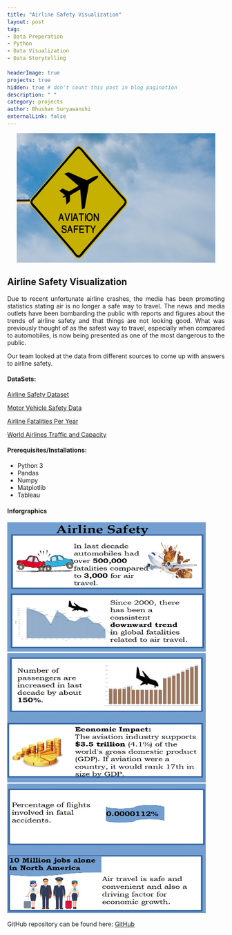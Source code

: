 ```yaml
---
title: "Airline Safety Visualization"
layout: post
tag: 
- Data Preperation 
- Python
- Data Visualization
- Data Storytelling

headerImage: true
projects: true
hidden: true # don't count this post in blog pagination
description: " "
category: projects
author: Bhushan Suryawanshi 
externalLink: false
---
```


<p align="center">
  <img width="460" height="300" src="/assets/images/aviation_safety.jpg">
</p>


## Airline Safety Visualization 
<p align='justify'>Due to recent unfortunate airline crashes, the media has been promoting statistics stating air is no longer a safe way to travel. 
The news and media outlets have been bombarding the public with reports and figures about the trends of airline safety and that things are not looking good. What was previously thought of as the safest way to travel, especially when compared to automobiles, is now being presented as one of the most dangerous to the public. 

Our team looked at the data from different sources to come up with answers to airline safety. 

</p>  

#### DataSets:

[Airline Safety Dataset](https://github.com/fivethirtyeight/data/tree/master/airline-safety) 

[Motor Vehicle Safety Data](https://www.bts.gov/content/motor-vehicle-safety-data)

[Airline Fatalities Per Year](http://www.baaa-acro.com/statistics/death-rate-per-year?page=1)
 
[World Airlines Traffic and Capacity](https://www.airlines.org/dataset/world-airlines-traffic-and-capacity/#)

#### Prerequisites/Installations:
- Python 3
- Pandas
- Numpy
- Matplotlib
- Tableau


#### Inforgraphics 


<img width="460" height="300" src="/assets/images/AirlineSafety1.jpg">

<img width="460" height="300" src="/assets/images/AirlineSafety2.jpg">

<img width="460" height="300" src="/assets/images/AirlineSafety3.jpg">



GitHub repository can be found here: [GitHub](https://github.com/BhushanGitHub/bhushanGitHub.github.io/tree/main/Projects/airline_safety)  
